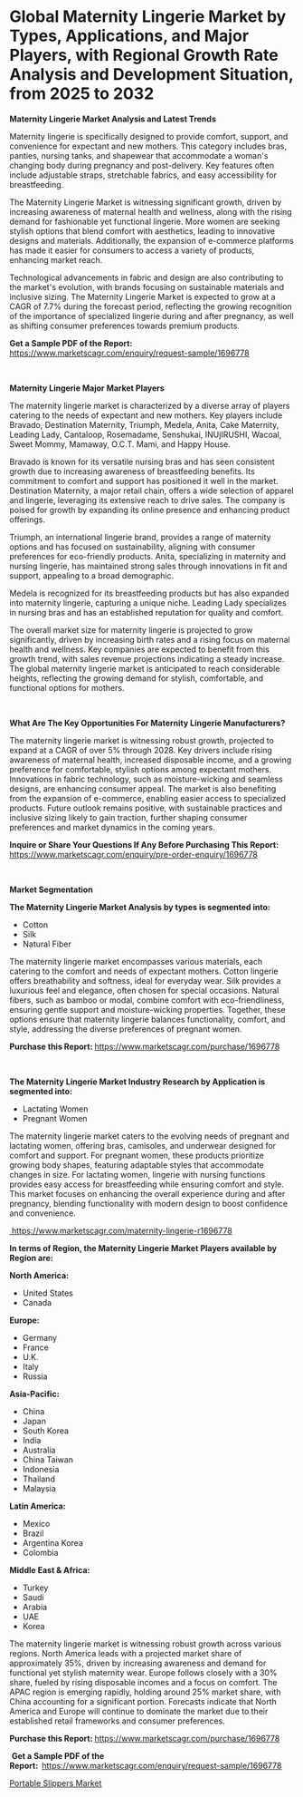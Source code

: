 <p><h1>Global Maternity Lingerie Market by Types, Applications, and Major Players, with Regional Growth Rate Analysis and Development Situation, from 2025 to 2032</h1></p><p><strong>Maternity Lingerie Market Analysis and Latest Trends</strong></p>
<p><p>Maternity lingerie is specifically designed to provide comfort, support, and convenience for expectant and new mothers. This category includes bras, panties, nursing tanks, and shapewear that accommodate a woman's changing body during pregnancy and post-delivery. Key features often include adjustable straps, stretchable fabrics, and easy accessibility for breastfeeding.</p><p>The Maternity Lingerie Market is witnessing significant growth, driven by increasing awareness of maternal health and wellness, along with the rising demand for fashionable yet functional lingerie. More women are seeking stylish options that blend comfort with aesthetics, leading to innovative designs and materials. Additionally, the expansion of e-commerce platforms has made it easier for consumers to access a variety of products, enhancing market reach.</p><p>Technological advancements in fabric and design are also contributing to the market's evolution, with brands focusing on sustainable materials and inclusive sizing. The Maternity Lingerie Market is expected to grow at a CAGR of 7.7% during the forecast period, reflecting the growing recognition of the importance of specialized lingerie during and after pregnancy, as well as shifting consumer preferences towards premium products.</p></p>
<p><strong>Get a Sample PDF of the Report:&nbsp;</strong> <a href="https://www.marketscagr.com/enquiry/request-sample/1696778?utm_campaign=2796&utm_medium=2&utm_source=Github&utm_content=ia&utm_term=04042025&utm_id=maternity-lingerie">https://www.marketscagr.com/enquiry/request-sample/1696778</a></p>
<p>&nbsp;</p>
<p><strong>Maternity Lingerie Major Market Players</strong></p>
<p><p>The maternity lingerie market is characterized by a diverse array of players catering to the needs of expectant and new mothers. Key players include Bravado, Destination Maternity, Triumph, Medela, Anita, Cake Maternity, Leading Lady, Cantaloop, Rosemadame, Senshukai, INUjIRUSHI, Wacoal, Sweet Mommy, Mamaway, O.C.T. Mami, and Happy House.</p><p>Bravado is known for its versatile nursing bras and has seen consistent growth due to increasing awareness of breastfeeding benefits. Its commitment to comfort and support has positioned it well in the market. Destination Maternity, a major retail chain, offers a wide selection of apparel and lingerie, leveraging its extensive reach to drive sales. The company is poised for growth by expanding its online presence and enhancing product offerings.</p><p>Triumph, an international lingerie brand, provides a range of maternity options and has focused on sustainability, aligning with consumer preferences for eco-friendly products. Anita, specializing in maternity and nursing lingerie, has maintained strong sales through innovations in fit and support, appealing to a broad demographic.</p><p>Medela is recognized for its breastfeeding products but has also expanded into maternity lingerie, capturing a unique niche. Leading Lady specializes in nursing bras and has an established reputation for quality and comfort.</p><p>The overall market size for maternity lingerie is projected to grow significantly, driven by increasing birth rates and a rising focus on maternal health and wellness. Key companies are expected to benefit from this growth trend, with sales revenue projections indicating a steady increase. The global maternity lingerie market is anticipated to reach considerable heights, reflecting the growing demand for stylish, comfortable, and functional options for mothers.</p></p>
<p>&nbsp;</p>
<p><strong>What Are The Key Opportunities For Maternity Lingerie Manufacturers?</strong></p>
<p><p>The maternity lingerie market is witnessing robust growth, projected to expand at a CAGR of over 5% through 2028. Key drivers include rising awareness of maternal health, increased disposable income, and a growing preference for comfortable, stylish options among expectant mothers. Innovations in fabric technology, such as moisture-wicking and seamless designs, are enhancing consumer appeal. The market is also benefiting from the expansion of e-commerce, enabling easier access to specialized products. Future outlook remains positive, with sustainable practices and inclusive sizing likely to gain traction, further shaping consumer preferences and market dynamics in the coming years.</p></p>
<p><strong>Inquire or Share Your Questions If Any Before Purchasing This Report:</strong> <a href="https://www.marketscagr.com/enquiry/pre-order-enquiry/1696778?utm_campaign=2796&utm_medium=2&utm_source=Github&utm_content=ia&utm_term=04042025&utm_id=maternity-lingerie">https://www.marketscagr.com/enquiry/pre-order-enquiry/1696778</a></p>
<p>&nbsp;</p>
<p><strong>Market Segmentation</strong></p>
<p><strong>The Maternity Lingerie Market Analysis by types is segmented into:</strong></p>
<p><ul><li>Cotton</li><li>Silk</li><li>Natural Fiber</li></ul></p>
<p><p>The maternity lingerie market encompasses various materials, each catering to the comfort and needs of expectant mothers. Cotton lingerie offers breathability and softness, ideal for everyday wear. Silk provides a luxurious feel and elegance, often chosen for special occasions. Natural fibers, such as bamboo or modal, combine comfort with eco-friendliness, ensuring gentle support and moisture-wicking properties. Together, these options ensure that maternity lingerie balances functionality, comfort, and style, addressing the diverse preferences of pregnant women.</p></p>
<p><strong>Purchase this Report:&nbsp;</strong><a href="https://www.marketscagr.com/purchase/1696778?utm_campaign=2796&utm_medium=2&utm_source=Github&utm_content=ia&utm_term=04042025&utm_id=maternity-lingerie">https://www.marketscagr.com/purchase/1696778</a></p>
<p>&nbsp;</p>
<p><strong>The Maternity Lingerie Market Industry Research by Application is segmented into:</strong></p>
<p><ul><li>Lactating Women</li><li>Pregnant Women</li></ul></p>
<p><p>The maternity lingerie market caters to the evolving needs of pregnant and lactating women, offering bras, camisoles, and underwear designed for comfort and support. For pregnant women, these products prioritize growing body shapes, featuring adaptable styles that accommodate changes in size. For lactating women, lingerie with nursing functions provides easy access for breastfeeding while ensuring comfort and style. This market focuses on enhancing the overall experience during and after pregnancy, blending functionality with modern design to boost confidence and convenience.</p></p>
<p><a href="https://www.marketscagr.com/maternity-lingerie-r1696778?utm_campaign=2796&utm_medium=2&utm_source=Github&utm_content=ia&utm_term=04042025&utm_id=maternity-lingerie">&nbsp;https://www.marketscagr.com/maternity-lingerie-r1696778</a></p>
<p><strong>In terms of Region, the Maternity Lingerie Market Players available by Region are:</strong></p>
<p>
    <p> <strong> North America: </strong>
        <ul>
            <li>United States</li>
            <li>Canada</li>
        </ul>
        </p> 
    <p> <strong> Europe: </strong>
        <ul>
            <li>Germany</li>
            <li>France</li>
            <li>U.K.</li>
            <li>Italy</li>
            <li>Russia</li>
        </ul>
        </p> 
    <p> <strong> Asia-Pacific: </strong>
        <ul>
            <li>China</li>
            <li>Japan</li>
            <li>South Korea</li>
            <li>India</li>
            <li>Australia</li>
            <li>China Taiwan</li>
            <li>Indonesia</li>
            <li>Thailand</li>
            <li>Malaysia</li>
        </ul>
        </p> 
    <p> <strong> Latin America: </strong>
        <ul>
            <li>Mexico</li>
            <li>Brazil</li>
            <li>Argentina Korea</li>
            <li>Colombia</li>
        </ul>
        </p> 
    <p> <strong> Middle East & Africa: </strong>
        <ul>
            <li>Turkey</li>
            <li>Saudi</li>
            <li>Arabia</li>
            <li>UAE</li>
            <li>Korea</li>
        </ul>
    </p>
    </p>
<p><p>The maternity lingerie market is witnessing robust growth across various regions. North America leads with a projected market share of approximately 35%, driven by increasing awareness and demand for functional yet stylish maternity wear. Europe follows closely with a 30% share, fueled by rising disposable incomes and a focus on comfort. The APAC region is emerging rapidly, holding around 25% market share, with China accounting for a significant portion. Forecasts indicate that North America and Europe will continue to dominate the market due to their established retail frameworks and consumer preferences.</p></p>
<p><strong>Purchase this Report: </strong><a href="https://www.marketscagr.com/purchase/1696778?utm_campaign=2796&utm_medium=2&utm_source=Github&utm_content=ia&utm_term=04042025&utm_id=maternity-lingerie">https://www.marketscagr.com/purchase/1696778</a></p>
<p>&nbsp;<strong>Get a Sample PDF of the Report:&nbsp;&nbsp;</strong><a href="https://www.marketscagr.com/enquiry/request-sample/1696778?utm_campaign=2796&utm_medium=2&utm_source=Github&utm_content=ia&utm_term=04042025&utm_id=maternity-lingerie">https://www.marketscagr.com/enquiry/request-sample/1696778</a></p>
<p><strong></strong></p>
<p><p><a href="https://github.com/raffadongraffadong/Market-Research-Report-List-1/blob/main/portable-slippers-market.md?utm_campaign=2796&utm_medium=2&utm_source=Github&utm_content=ia&utm_term=04042025&utm_id=maternity-lingerie">Portable Slippers Market</a></p></p>